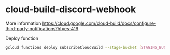 # cloud-build-discord-webhook
More information 
https://cloud.google.com/cloud-build/docs/configure-third-party-notifications?hl=es-419

Deploy function

```sh
gcloud functions deploy subscribeCloudBuild --stage-bucket [STAGING_BUCKET_NAME] --trigger-topic cloud-builds --runtime nodejs8 --project=[PROJECT_ID] 
```
